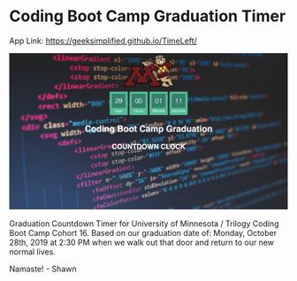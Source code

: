 # Coding Boot Camp Graduation Timer

App Link: https://geeksimplified.github.io/TimeLeft/

![Screenshot Image](././img/screenshot.png)

Graduation Countdown Timer for University of Minnesota / Trilogy Coding Boot Camp Cohort 16. Based on our graduation date of: Monday, October 28th, 2019 at 2:30 PM when we walk out that door and return to our new normal lives.

Namaste! - Shawn

